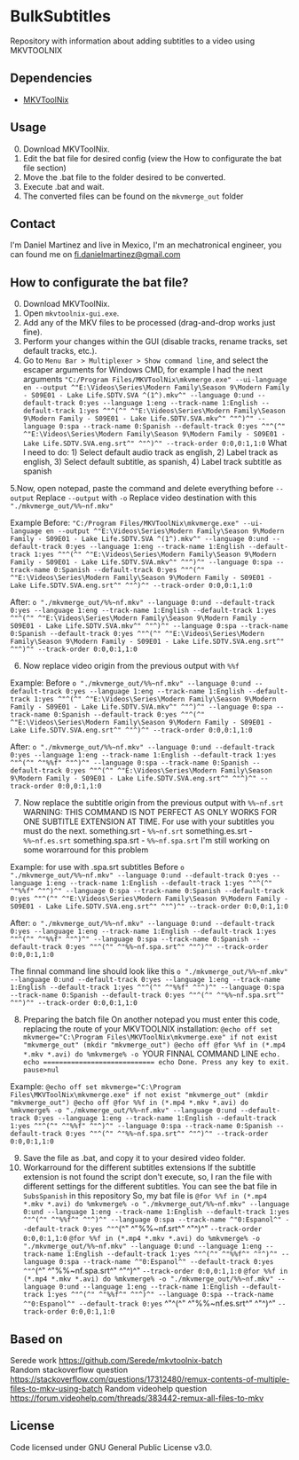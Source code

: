 # BulkSubtitles
Repository with information about adding subtitles to a video using MKVTOOLNIX
## Dependencies
- [MKVToolNix](https://www.fosshub.com/MKVToolNix.html)

## Usage
0. Download MKVToolNix.
1. Edit the bat file for desired config (view the How to configurate the bat file section)
2. Move the .bat file to the folder desired to be converted.
3. Execute .bat and wait.
4. The converted files can be found on the `mkvmerge_out` folder


## Contact
I'm Daniel Martinez and live in Mexico, I'm an mechatronical engineer, you can found me on fi.danielmartinez@gmail.com

## How to configurate the bat file?
0. Download MKVToolNix.
1. Open `mkvtoolnix-gui.exe`.
2. Add any of the MKV files to be processed (drag-and-drop works just fine).
3. Perform your changes within the GUI (disable tracks, rename tracks, set default tracks, etc.).
4. Go to `Menu Bar > Multiplexer > Show command line`, and select the escaper arguments for Windows CMD, for example I had the next arguments
`"C:/Program Files/MKVToolNix\mkvmerge.exe" --ui-language en --output ^"E:\Videos\Series\Modern Family\Season 9\Modern Family - S09E01 - Lake Life.SDTV.SVA ^(1^).mkv^" --language 0:und --default-track 0:yes --language 1:eng --track-name 1:English --default-track 1:yes ^"^(^" ^"E:\Videos\Series\Modern Family\Season 9\Modern Family - S09E01 - Lake Life.SDTV.SVA.mkv^" ^"^)^" --language 0:spa --track-name 0:Spanish --default-track 0:yes ^"^(^" ^"E:\Videos\Series\Modern Family\Season 9\Modern Family - S09E01 - Lake Life.SDTV.SVA.eng.srt^" ^"^)^" --track-order 0:0,0:1,1:0`
  What I need to do: 1) Select default audio track as english, 2) Label track as english, 3) Select default subtitle, as spanish, 4) Label track subtitle as spanish
  
5.Now, open notepad, paste the command and delete everything before `--output` 
Replace `--output` with `-o`
Replace video destination with this `"./mkvmerge_out/%%~nf.mkv"`

Example
Before:
`"C:/Program Files/MKVToolNix\mkvmerge.exe" --ui-language en --output ^"E:\Videos\Series\Modern Family\Season 9\Modern Family - S09E01 - Lake Life.SDTV.SVA ^(1^).mkv^" --language 0:und --default-track 0:yes --language 1:eng --track-name 1:English --default-track 1:yes ^"^(^" ^"E:\Videos\Series\Modern Family\Season 9\Modern Family - S09E01 - Lake Life.SDTV.SVA.mkv^" ^"^)^" --language 0:spa --track-name 0:Spanish --default-track 0:yes ^"^(^" ^"E:\Videos\Series\Modern Family\Season 9\Modern Family - S09E01 - Lake Life.SDTV.SVA.eng.srt^" ^"^)^" --track-order 0:0,0:1,1:0`

After:
`o "./mkvmerge_out/%%~nf.mkv" --language 0:und --default-track 0:yes --language 1:eng --track-name 1:English --default-track 1:yes ^"^(^" ^"E:\Videos\Series\Modern Family\Season 9\Modern Family - S09E01 - Lake Life.SDTV.SVA.mkv^" ^"^)^" --language 0:spa --track-name 0:Spanish --default-track 0:yes ^"^(^" ^"E:\Videos\Series\Modern Family\Season 9\Modern Family - S09E01 - Lake Life.SDTV.SVA.eng.srt^" ^"^)^" --track-order 0:0,0:1,1:0`

6. Now replace video origin from the previous output with `%%f` 

Example:
Before
`o "./mkvmerge_out/%%~nf.mkv" --language 0:und --default-track 0:yes --language 1:eng --track-name 1:English --default-track 1:yes ^"^(^" ^"E:\Videos\Series\Modern Family\Season 9\Modern Family - S09E01 - Lake Life.SDTV.SVA.mkv^" ^"^)^" --language 0:spa --track-name 0:Spanish --default-track 0:yes ^"^(^" ^"E:\Videos\Series\Modern Family\Season 9\Modern Family - S09E01 - Lake Life.SDTV.SVA.eng.srt^" ^"^)^" --track-order 0:0,0:1,1:0`

After:
`o "./mkvmerge_out/%%~nf.mkv" --language 0:und --default-track 0:yes --language 1:eng --track-name 1:English --default-track 1:yes ^"^(^" ^"%%f" ^"^)^" --language 0:spa --track-name 0:Spanish --default-track 0:yes ^"^(^" ^"E:\Videos\Series\Modern Family\Season 9\Modern Family - S09E01 - Lake Life.SDTV.SVA.eng.srt^" ^"^)^" --track-order 0:0,0:1,1:0`

7. Now replace the subtitle origin from the previous output with `%%~nf.srt`
WARNING: THIS COMMAND IS NOT PERFECT AS ONLY WORKS FOR ONE SUBTITLE EXTENSION AT TIME.
For use with your subtitles you must do the next.
    something.srt - `%%~nf.srt`
    something.es.srt - `%%~nf.es.srt`
    something.spa.srt - `%%~nf.spa.srt`
I'm still working on some worarround for this problem

Example: for use with .spa.srt subtitles
Before
`o "./mkvmerge_out/%%~nf.mkv" --language 0:und --default-track 0:yes --language 1:eng --track-name 1:English --default-track 1:yes ^"^(^" ^"%%f" ^"^)^" --language 0:spa --track-name 0:Spanish --default-track 0:yes ^"^(^" ^"E:\Videos\Series\Modern Family\Season 9\Modern Family - S09E01 - Lake Life.SDTV.SVA.eng.srt^" ^"^)^" --track-order 0:0,0:1,1:0`

After:
`o "./mkvmerge_out/%%~nf.mkv" --language 0:und --default-track 0:yes --language 1:eng --track-name 1:English --default-track 1:yes ^"^(^" ^"%%f" ^"^)^" --language 0:spa --track-name 0:Spanish --default-track 0:yes ^"^(^" ^"%%~nf.spa.srt^" ^"^)^" --track-order 0:0,0:1,1:0`

The finnal command line should look like this `o "./mkvmerge_out/%%~nf.mkv" --language 0:und --default-track 0:yes --language 1:eng --track-name 1:English --default-track 1:yes ^"^(^" ^"%%f" ^"^)^" --language 0:spa --track-name 0:Spanish --default-track 0:yes ^"^(^" ^"%%~nf.spa.srt^" ^"^)^" --track-order 0:0,0:1,1:0`

8. Preparing the batch file
On another notepad you must enter this code, replacing the route of your MKVTOOLNIX installation:
  `@echo off
  set mkvmerge="C:\Program Files\MKVToolNix\mkvmerge.exe"
  if not exist "mkvmerge_out" (mkdir "mkvmerge_out")
  @echo off
  @for %%f in (*.mp4 *.mkv *.avi) do %mkvmerge% -o `YOUR FINNAL COMMAND LINE
  `echo.
  echo ============================
  echo Done. Press any key to exit.
  pause>nul`
  
  Example:
  `@echo off
  set mkvmerge="C:\Program Files\MKVToolNix\mkvmerge.exe"
  if not exist "mkvmerge_out" (mkdir "mkvmerge_out")
  @echo off
  @for %%f in (*.mp4 *.mkv *.avi) do %mkvmerge% -o "./mkvmerge_out/%%~nf.mkv" --language 0:und --default-track 0:yes --language 1:eng --track-name 1:English --default-track 1:yes ^"^(^" ^"%%f" ^"^)^" --language 0:spa --track-name 0:Spanish --default-track 0:yes ^"^(^" ^"%%~nf.spa.srt^" ^"^)^" --track-order 0:0,0:1,1:0`
  
9. Save the file as .bat, and copy it to your desired video folder.
10. Workarround for the different subtitles extensions
If the subtitle extension is not found the script don't execute, so, I ran the file with different settings for the different subtitles.
You can see the bat file in `SubsSpanish` in this repository
So, my bat file is 
`@for %%f in (*.mp4 *.mkv *.avi) do %mkvmerge% -o "./mkvmerge_out/%%~nf.mkv" --language 0:und --language 1:eng --track-name 1:English --default-track 1:yes ^"^(^" ^"%%f^" ^"^)^" --language 0:spa --track-name ^"0:Espanol^" --default-track 0:yes ^"^`(^" ^"%%~nf.srt^" ^"^)^" `--track-order 0:0,0:1,1:0`
`@for %%f in (*.mp4 *.mkv *.avi) do %mkvmerge% -o "./mkvmerge_out/%%~nf.mkv" --language 0:und --language 1:eng --track-name 1:English --default-track 1:yes ^"^(^" ^"%%f^" ^"^)^" --language 0:spa --track-name ^"0:Espanol^" --default-track 0:yes ^"^`(^" ^"%%~nf.spa.srt^" ^"^)^" `--track-order 0:0,0:1,1:0`
`@for %%f in (*.mp4 *.mkv *.avi) do %mkvmerge% -o "./mkvmerge_out/%%~nf.mkv" --language 0:und --language 1:eng --track-name 1:English --default-track 1:yes ^"^(^" ^"%%f^" ^"^)^" --language 0:spa --track-name ^"0:Espanol^" --default-track 0:yes` ^"^(^" ^"%%~nf.es.srt^" ^"^)^" `--track-order 0:0,0:1,1:0`



## Based on
Serede work https://github.com/Serede/mkvtoolnix-batch  
Random stackoverflow question https://stackoverflow.com/questions/17312480/remux-contents-of-multiple-files-to-mkv-using-batch  Random videohelp question 
https://forum.videohelp.com/threads/383442-remux-all-files-to-mkv

## License
Code licensed under GNU General Public License v3.0.
